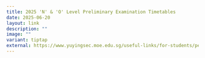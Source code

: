 ```yaml
---
title: 2025 'N' & 'O' Level Preliminary Examination Timetables
date: 2025-06-20
layout: link
description: ""
image: ""
variant: tiptap
external: https://www.yuyingsec.moe.edu.sg/useful-links/for-students/permalink/
---
```

